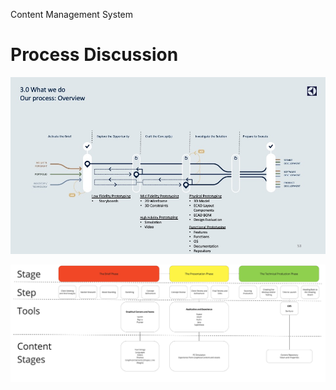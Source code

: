 Content Management System

# Process Discussion

<p align="center">
  <img width="1200" src="../images/content_management_system/triple_diamond_valhalla.jpeg">
  </p>

<!-- Notes

-->



<p align="center">
  <img width="1200" src="../images/content_management_system/typical_design_process.jpg">
  </p>

<!-- Notes

-->

